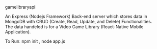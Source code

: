 gamelibraryapi

An Express (Nodejs Framework) Back-end server which stores data in MongoDB with CRUD (Create, Read, Update, and Delete) Functionalities. The data handeled is for a Video Game Library (React-Native Mobile Application). 

To Run:
npm init ,
node app.js
